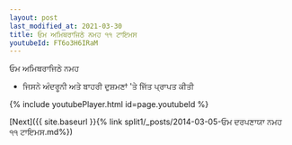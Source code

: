 ```yaml
---
layout: post
last_modified_at: 2021-03-30
title: ਓਮ ਅਮਿਥਰਾਜਿਠੇ ਨਮਹ ੧੧ ਟਾਇਮਸ
youtubeId: FT6o3H6IRaM
---
```

 
 
 ਓਮ ਅਮਿਥਰਾਜਿਠੇ ਨਮਹ  
 
 -  ਜਿਸਨੇ ਅੰਦਰੂਨੀ ਅਤੇ ਬਾਹਰੀ ਦੁਸ਼ਮਣਾਂ 'ਤੇ ਜਿੱਤ ਪ੍ਰਾਪਤ ਕੀਤੀ 
 
  
 
  
 
 
 
 
 
 


{% include youtubePlayer.html id=page.youtubeId %}
 
[Next]({{ site.baseurl }}{% link  split1/_posts/2014-03-05-ਓਮ ਦਰਪਣਾਯਾ ਨਮਹ ੧੧ ਟਾਇਮਸ.md%})
 
